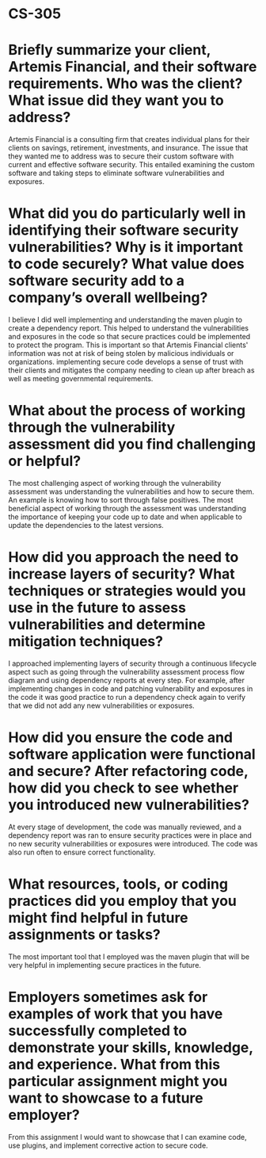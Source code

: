 # CS-305

# Briefly summarize your client, Artemis Financial, and their software requirements. Who was the client? What issue did they want you to address?
Artemis Financial is a consulting firm that creates individual plans for their clients on savings, retirement, investments, and insurance. The issue that they wanted me to address was to secure their custom software with current and effective software security. This entailed examining the custom software and taking steps to eliminate software vulnerabilities and exposures.

# What did you do particularly well in identifying their software security vulnerabilities? Why is it important to code securely? What value does software security add to a company’s overall wellbeing?
I believe I did well implementing and understanding the maven plugin to create a dependency report. This helped to understand the vulnerabilities and exposures in the code so that secure practices could be implemented to protect the program. This is important so that Artemis Financial clients' information was not at risk of being stolen by malicious individuals or organizations. implementing secure code develops a sense of trust with their clients and mitigates the company needing to clean up after breach as well as meeting governmental requirements.

# What about the process of working through the vulnerability assessment did you find challenging or helpful?
The most challenging aspect of working through the vulnerability assessment was understanding the vulnerabilities and how to secure them. An example is knowing how to sort through false positives. The most beneficial aspect of working through the assessment was understanding the importance of keeping your code up to date and when applicable to update the dependencies to the latest versions.

# How did you approach the need to increase layers of security? What techniques or strategies would you use in the future to assess vulnerabilities and determine mitigation techniques?
I approached implementing layers of security through a continuous lifecycle aspect such as going through the vulnerability assessment process flow diagram and using dependency reports at every step. For example, after implementing changes in code and patching vulnerability and exposures in the code it was good practice to run a dependency check again to verify that we did not add any new vulnerabilities or exposures.

# How did you ensure the code and software application were functional and secure? After refactoring code, how did you check to see whether you introduced new vulnerabilities?
At every stage of development, the code was manually reviewed, and a dependency report was ran to ensure security practices were in place and no new security vulnerabilities or exposures were introduced. The code was also run often to ensure correct functionality.

# What resources, tools, or coding practices did you employ that you might find helpful in future assignments or tasks?
The most important tool that I employed was the maven plugin that will be very helpful in implementing secure practices in the future.

# Employers sometimes ask for examples of work that you have successfully completed to demonstrate your skills, knowledge, and experience. What from this particular assignment might you want to showcase to a future employer?
From this assignment I would want to showcase that I can examine code, use plugins, and implement corrective action to secure code.
